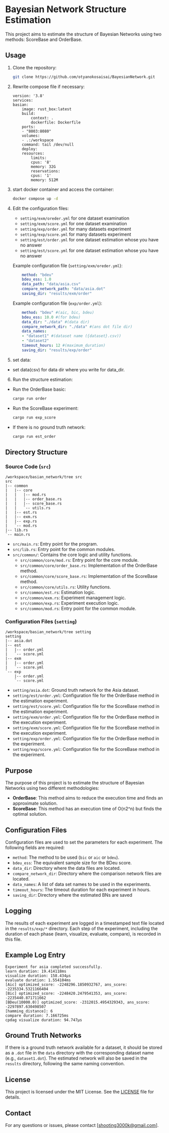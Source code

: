 # Bayesian Network Structure Estimation

This project aims to estimate the structure of Bayesian Networks using two methods: ScoreBase and OrderBase.

## Usage

1. Clone the repository:
    ```sh
    git clone https://github.com/otyanokosaisai/BayesianNetwork.git
    ```
2. Rewrite compose file if necessary:
    ```
    version: '3.8'
    services:
    basian:
        image: rust_box:latest
        build:
            context: .
            dockerfile: Dockerfile
        ports:
        - "8003:8080"
        volumes:
        - .:/workspace
        command: tail /dev/null
        deploy:
        resources:
            limits:
            cpus: '8'
            memory: 32G
            reservations:
            cpus: '1'
            memory: 512M  

    ```
3. start docker container and access the container:
    ```sh
    docker compose up -d
    ```

4. Edit the configuration files:
    - `setting/exm/oreder.yml` for one dataset examination
    - `setting/exm/score.yml` for one dataset examination
    - `setting/exp/order.yml` for many datasets experiment
    - `setting/exp/score.yml` for many datasets experiment
    - `setting/est/order.yml` for one dataset estimation whose you have no answer
    - `setting/est/score.yml` for one dataset estimation whose you have no answer

    Example configuration file (`setting/exm/oreder.yml`):
    ```yaml
        method: "bdeu"
        bdeu_ess: 1.0
        data_path: "data/asia.csv"
        compare_network_path: "data/asia.dot"
        saving_dir: "results/exm/order"
    ```

    Example configuration file (`exp/order.yml`):
    ```yaml
        method: "bdeu" #(aic, bic, bdeu)
        bdeu_ess: 10.0 #(for bdeu)
        data_dir: "./data" #(data dir)
        compare_network_dir: "./data" #(ans dot file dir)
        data_names:
        - "dataset1" #(dataset name ({dataset}.csv))
        - "dataset2"
        timeout_hours: 12 #(maximum_duration)
        saving_dir: "results/exp/order"
    ```
5. set data:
- set data(csv) for data dir where you write for data_dir.


6. Run the structure estimation: 
- Run the OrderBase basic:
    ```sh
    cargo run order
    ```

- Run the ScoreBase experiment:
    ```sh
    cargo run exp_score
    ```

- If there is no ground truth network:
    ```sh
    cargo run est_order
    ```

## Directory Structure
### Source Code (`src`)

```
/workspace/basian_network/tree src
src
|-- common
|   |-- core
|   |   |-- mod.rs
|   |   |-- order_base.rs
|   |   |-- score_base.rs
|   |   `-- utils.rs
|   |-- est.rs
|   |-- exm.rs
|   |-- exp.rs
|   `-- mod.rs
|-- lib.rs
`-- main.rs
```

- `src/main.rs`: Entry point for the program.
- `src/lib.rs`: Entry point for the common modules.
- `src/common/`: Contains the core logic and utility functions.
  - `src/common/core/mod.rs`: Entry point for the core module.
  - `src/common/core/order_base.rs`: Implementation of the OrderBase method.
  - `src/common/core/score_base.rs`: Implementation of the ScoreBase method.
  - `src/common/core/utils.rs`: Utility functions.
  - `src/common/est.rs`: Estimation logic.
  - `src/common/exm.rs`: Experiment management logic.
  - `src/common/exp.rs`: Experiment execution logic.
  - `src/common/mod.rs`: Entry point for the common module.

### Configuration Files (`setting`)

```
/workspace/basian_network/tree setting
setting
|-- asia.dot
|-- est
|   |-- order.yml
|   `-- score.yml
|-- exm
|   |-- order.yml
|   `-- score.yml
`-- exp
    |-- order.yml
    `-- score.yml
```

- `setting/asia.dot`: Ground truth network for the Asia dataset.
- `setting/est/order.yml`: Configuration file for the OrderBase method in the estimation experiment.
- `setting/est/score.yml`: Configuration file for the ScoreBase method in the estimation experiment.
- `setting/exm/order.yml`: Configuration file for the OrderBase method in the execution experiment.
- `setting/exm/score.yml`: Configuration file for the ScoreBase method in the execution experiment.
- `setting/exp/order.yml`: Configuration file for the OrderBase method in the experiment.
- `setting/exp/score.yml`: Configuration file for the ScoreBase method in the experiment.


## Purpose

The purpose of this project is to estimate the structure of Bayesian Networks using two different methodologies:
- **OrderBase**: This method aims to reduce the execution time and finds an approximate solution.
- **ScoreBase**: This method has an execution time of O(n2^n) but finds the optimal solution.

## Configuration Files

Configuration files are used to set the parameters for each experiment. The following fields are required:

- `method`: The method to be used (`bic` or `aic` or `bdeu`).
- `bdeu_ess`: The equivalent sample size for the BDeu score.
- `data_dir`: Directory where the data files are located.
- `compare_network_dir`: Directory where the comparison network files are located.
- `data_names`: A list of data set names to be used in the experiments.
- `timeout_hours`: The timeout duration for each experiment in hours.
- `saving_dir`: Directory where the estimated BNs are saved

## Logging

The results of each experiment are logged in a timestamped text file located in the `results/exp/*` directory. Each step of the experiment, including the duration of each phase (learn, visualize, evaluate, compare), is recorded in this file.

## Example Log Entry

```text
Experiment for asia completed successfully.
learn duration: 19.414118ms
visualize duration: 158.434µs
evaluate duration: 1.554104ms
[Aic] optimized_score: -2248296.1850932767, ans_score: -2235334.5321166404
[Bic] optimized_score: -2248420.2479541353, ans_score: -2235440.871711662
[BDeu(10000.0)] optimized_score: -2312015.4954329343, ans_score: -2297897.630498507
[hamming_distance]: 6
compare duration: 7.166725ms
cpdag visualize duration: 94.747µs
```

## Ground Truth Networks

If there is a ground truth network available for a dataset, it should be stored as a `.dot` file in the `data` directory with the corresponding dataset name (e.g., `dataset1.dot`). The estimated network will also be saved in the `results` directory, following the same naming convention.

## License

This project is licensed under the MIT License. See the [LICENSE](LICENSE) file for details.

## Contact

For any questions or issues, please contact [shooting3000k@gmail.com].
